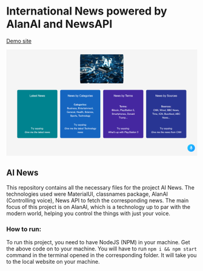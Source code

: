 # International News powered by AlanAI and NewsAPI

[Demo site](https://jealous-ai-news.netlify.app)

![AI News powered by AlanAI](https://raw.githubusercontent.com/JealousGx/react-ai-news/master/picture.png)

## AI News
This repository contains all the necessary files for the project AI News. The technologies used were MaterialUI, classnames package, AlanAI (Controlling voice), News API to fetch the corresponding news. The main focus of this project is on AlanAI, which is a technology up to par with the modern world, helping you control the things with just your voice.

### How to run:
To run this project, you need to have NodeJS (NPM) in your machine. Get the above code on to your machine.
You will have to run ```npm i && npm start``` command in the terminal opened in the corresponding folder. It will take you to the local website on your machine.

